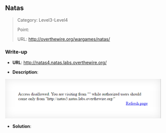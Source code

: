 ## Natas

> Category: Level3-Level4
>
> Point:
>
> URL: http://overthewire.org/wargames/natas/

### Write-up

- **URL**: http://natas4.natas.labs.overthewire.org/

- **Description**: 

<p align="center"><img src="https://github.com/TrinhTu/web_developer/blob/master/Task31_CTF_OverTheWire_Natas/image/6.png"/></p>

- **Solution**:

	